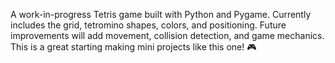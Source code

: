 A work-in-progress Tetris game built with Python and Pygame. Currently includes the grid, tetromino shapes, colors, and positioning. Future improvements will add movement, collision detection, and game mechanics. This is a great starting making mini projects like this one! 🎮
